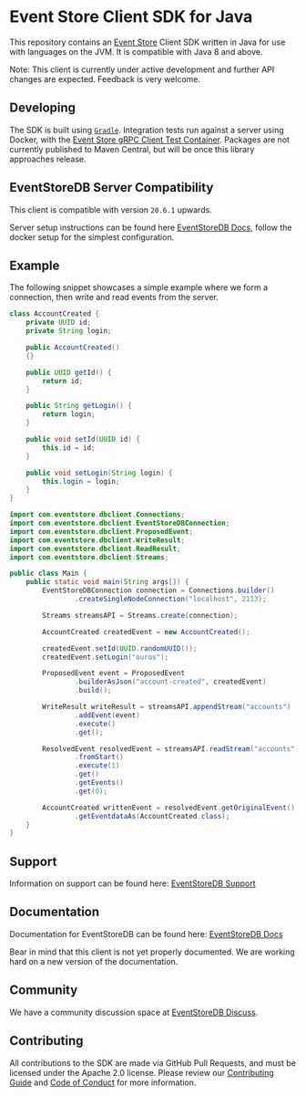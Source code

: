 # Event Store Client SDK for Java

This repository contains an [Event Store][es] Client SDK written in Java for use with languages on the JVM. It is
compatible with Java 8 and above.

Note: This client is currently under active development and further API changes are expected. Feedback is very welcome.

## Developing

The SDK is built using [`Gradle`][gradle]. Integration tests run against a server using Docker, with the [Event Store gRPC
Client Test Container][container]. Packages are not currently published to Maven Central, but will be once this library
approaches release.

## EventStoreDB Server Compatibility

This client is compatible with version `20.6.1` upwards.

Server setup instructions can be found here [EventStoreDB Docs], follow the docker setup for the simplest configuration.

## Example

The following snippet showcases a simple example where we form a connection, then write and read events from the server.

```java
class AccountCreated {
    private UUID id;
    private String login;

    public AccountCreated()
    {}

    public UUID getId() {
        return id;
    }

    public String getLogin() {
        return login;
    }

    public void setId(UUID id) {
        this.id = id;
    }

    public void setLogin(String login) {
        this.login = login;
    }
}
```
```java
import com.eventstore.dbclient.Connections;
import com.eventstore.dbclient.EventStoreDBConnection;
import com.eventstore.dbclient.ProposedEvent;
import com.eventstore.dbclient.WriteResult;
import com.eventstore.dbclient.ReadResult;
import com.eventstore.dbclient.Streams;

public class Main {
    public static void main(String args[]) {
        EventStoreDBConnection connection = Connections.builder()
                .createSingleNodeConnection("localhost", 2113);

        Streams streamsAPI = Streams.create(connection);

        AccountCreated createdEvent = new AccountCreated();

        createdEvent.setId(UUID.randomUUID());
        createdEvent.setLogin("ouros");

        ProposedEvent event = ProposedEvent
                .builderAsJson("account-created", createdEvent)
                .build();

        WriteResult writeResult = streamsAPI.appendStream("accounts")
                .addEvent(event)
                .execute()
                .get();

        ResolvedEvent resolvedEvent = streamsAPI.readStream("accounts")
                .fromStart()
                .execute(1)
                .get()
                .getEvents()
                .get(0);

        AccountCreated writtenEvent = resolvedEvent.getOriginalEvent()
                .getEventdataAs(AccountCreated.class);
    }
}
```

## Support

Information on support can be found here: [EventStoreDB Support]

## Documentation

Documentation for EventStoreDB can be found here: [EventStoreDB Docs]

Bear in mind that this client is not yet properly documented. We are working hard on a new version of the documentation.

## Community

We have a community discussion space at [EventStoreDB Discuss].

## Contributing

All contributions to the SDK are made via GitHub Pull Requests, and must be licensed under the Apache 2.0 license. Please
review our [Contributing Guide][contributing] and [Code of Conduct][code-of-conduct] for more information.

[es]: https://eventstore.com
[gradle]: https://gradle.org
[container]: https://github.com/EventStore/EventStore-Client-gRPC-TestData
[contributing]: https://github.com/EventStore/EventStoreDB-Client-Java/tree/master/CONTRIBUTING.md
[code-of-conduct]: https://github.com/EventStore/EventStoreDB-Client-Java/tree/master/CODE-OF-CONDUCT.md
[eventstoredb support]: https://eventstore.com/support/
[eventstoredb docs]: https://developers.eventstore.com/server/20.6/server/installation/
[eventstoredb discuss]: https://discuss.eventstore.com/
